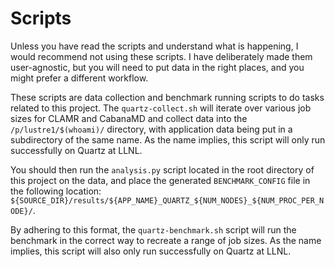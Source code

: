 # Scripts

Unless you have read the scripts and understand what is happening, I would recommend not using these scripts.
I have deliberately made them user-agnostic, but you will need to put data in the right places, and you might prefer a different workflow.

These scripts are data collection and benchmark running scripts to do tasks related to this project.
The `quartz-collect.sh` will iterate over various job sizes for CLAMR and CabanaMD and collect data into the `/p/lustre1/$(whoami)/` directory, with application data being put in a subdirectory of the same name.
As the name implies, this script will only run successfully on Quartz at LLNL.

You should then run the `analysis.py` script located in the root directory of this project on the data, and place the generated `BENCHMARK_CONFIG` file in the following location: `${SOURCE_DIR}/results/${APP_NAME}_QUARTZ_${NUM_NODES}_${NUM_PROC_PER_NODE}/`.

By adhering to this format, the `quartz-benchmark.sh` script will run the benchmark in the correct way to recreate a range of job sizes.
As the name implies, this script will also only run successfully on Quartz at LLNL.


